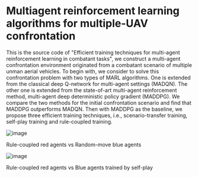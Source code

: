 # Multiagent reinforcement learning algorithms for multiple-UAV confrontation
This is the source code of "Efficient training techniques for multi-agent reinforcement learning in combatant tasks", 
we construct a multi-agent confrontation environment originated from a combatant scenario of multiple unman aerial vehicles. 
To begin with, we consider to solve this confrontation problem with two types of MARL algorithms. 
One is extended from the classical deep Q-network for multi-agent settings (MADQN). 
The other one is extended from the state-of-art multi-agent reinforcement method, multi-agent deep deterministic policy gradient (MADDPG). 
We compare the two methods for the initial confrontation scenario and find that MADDPG outperforms MADQN. 
Then with MADDPG as the baseline, we propose three efficient training techniques, i.e., scenario-transfer training, self-play training and rule-coupled training.

![image](https://github.com/sanjinzhi/multiagent-confrontation/blob/master/Rule-coupled%20vs%20Random.gif)

Rule-coupled red agents vs Random-move blue agents

![image](https://github.com/sanjinzhi/multiagent-confrontation/blob/master/Rule-coupled%20vs%20Selfplay.gif)

Rule-coupled red agents vs Blue agents trained by self-play
